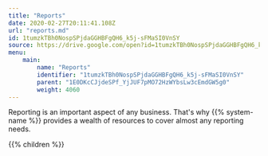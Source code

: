```yaml
---
title: "Reports"
date: 2020-02-27T20:11:41.108Z
url: "reports.md"
id: 1tumzkTBh0NospSPjdaGGHBFgQH6_k5j-sFMaSI0VnSY
source: https://drive.google.com/open?id=1tumzkTBh0NospSPjdaGGHBFgQH6_k5j-sFMaSI0VnSY
menu:
    main:
        name: "Reports"
        identifier: "1tumzkTBh0NospSPjdaGGHBFgQH6_k5j-sFMaSI0VnSY"
        parent: "1E0DKcCJjdeSPf_YjJUF7pMO72HzWYbsLw3cEmdGW5g0"
        weight: 4060
---
```









Reporting is an important aspect of any business. That's why {{% system-name %}} provides a wealth of resources to cover almost any reporting needs.







{{% children %}}

